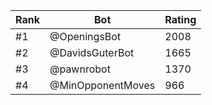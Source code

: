 Rank|Bot|Rating
---|---|---
#1|@OpeningsBot|2008
#2|@DavidsGuterBot|1665
#3|@pawnrobot|1370
#4|@MinOpponentMoves|966
